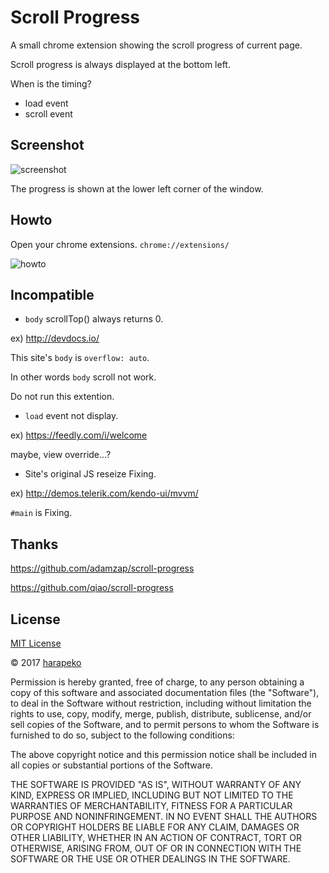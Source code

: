 Scroll Progress
===============

A small chrome extension showing the scroll progress of current page.

Scroll progress is always displayed at the bottom left.

When is the timing?

- load event
- scroll event

Screenshot
----------

![screenshot](http://i.imgur.com/BG4nZrK.png)

The progress is shown at the lower left corner of the window.

Howto
-----

Open your chrome extensions. `chrome://extensions/`

![howto](http://i.imgur.com/cdA5pl3.png)

Incompatible
------------
- `body` scrollTop() always returns 0.

ex) http://devdocs.io/

This site's `body` is `overflow: auto`.

In other words `body` scroll not work.

Do not run this extention.

- `load` event not display.

ex) https://feedly.com/i/welcome

maybe, view override...?

- Site's original JS reseize Fixing.

ex) http://demos.telerik.com/kendo-ui/mvvm/

`#main` is Fixing.

Thanks
------

https://github.com/adamzap/scroll-progress

https://github.com/qiao/scroll-progress

License
-------

[MIT License](http://www.opensource.org/licenses/mit-license.php)

&copy; 2017 [harapeko](https://twitter.com/harapeko_wktk)

Permission is hereby granted, free of charge, to any person obtaining a copy of this software and associated documentation files (the "Software"), to deal in the Software without restriction, including without limitation the rights to use, copy, modify, merge, publish, distribute, sublicense, and/or sell copies of the Software, and to permit persons to whom the Software is furnished to do so, subject to the following conditions:

The above copyright notice and this permission notice shall be included in all copies or substantial portions of the Software.

THE SOFTWARE IS PROVIDED "AS IS", WITHOUT WARRANTY OF ANY KIND, EXPRESS OR IMPLIED, INCLUDING BUT NOT LIMITED TO THE WARRANTIES OF MERCHANTABILITY, FITNESS FOR A PARTICULAR PURPOSE AND NONINFRINGEMENT. IN NO EVENT SHALL THE AUTHORS OR COPYRIGHT HOLDERS BE LIABLE FOR ANY CLAIM, DAMAGES OR OTHER LIABILITY, WHETHER IN AN ACTION OF CONTRACT, TORT OR OTHERWISE, ARISING FROM, OUT OF OR IN CONNECTION WITH THE SOFTWARE OR THE USE OR OTHER DEALINGS IN THE SOFTWARE.
